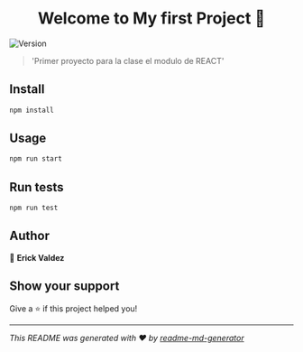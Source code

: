 <h1 align="center">Welcome to My first Project 👋</h1>
<p>
  <img alt="Version" src="https://img.shields.io/badge/version-0.1.0-blue.svg?cacheSeconds=2592000" />
</p>

> 'Primer proyecto para la clase el modulo de REACT'

## Install

```sh
npm install
```

## Usage

```sh
npm run start
```

## Run tests

```sh
npm run test
```

## Author

👤 **Erick Valdez**


## Show your support

Give a ⭐️ if this project helped you!

***
_This README was generated with ❤️ by [readme-md-generator](https://github.com/kefranabg/readme-md-generator)_